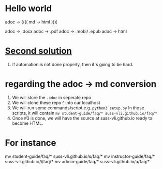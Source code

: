 # Hello world


adoc -> (((( md ->  html ))))

adoc -> .docx 
adoc -> .pdf
adoc -> .mobi/ .epub 
adoc -> html

# [Second solution](#second)

1. If automation is not done properly, then it's going to be hard. 
# regarding the adoc -> md conversion

1. We will store the `.adoc` in seperate repo
2. We will clone these repo ^ into our localhost
3. We will run some commands/script e.g. `python3 setup.py`
In those scripts, it will contain `mv student-guide/faq/* suss-vli.github.io/faq/*`
4. Once #3 is done, we will have the source at suss-vli.github.io ready to become HTML. 
# For instance
mv student-guide/faq/* suss-vli.github.io/s/faq/*
mv instructor-guide/faq/* suss-vli.github.io/i/faq/*
mv admin-guide/faq/* suss-vli.github.io/a/faq/*